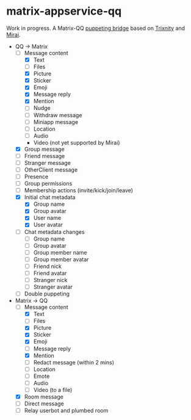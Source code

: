# matrix-appservice-qq

Work in progress. A Matrix-QQ [puppeting bridge](https://matrix.org/docs/guides/types-of-bridging#simple-puppeted-bridge) based on [Trixnity](https://gitlab.com/benkuly/trixnity) and [Mirai](https://github.com/mamoe/mirai).

* QQ → Matrix
  * [ ] Message content
    * [x] Text
    * [ ] Files
    * [x] Picture
    * [x] Sticker
    * [x] Emoji
    * [x] Message reply
    * [x] Mention
    * [ ] Nudge
    * [ ] Withdraw message
    * [ ] Miniapp message
    * [ ] Location
    * [ ] Audio
    * Video (not yet supported by Mirai)
  * [x] Group message
  * [ ] Friend message
  * [ ] Stranger message
  * [ ] OtherClient message
  * [ ] Presence
  * [ ] Group permissions
  * [ ] Membership actions (invite/kick/join/leave)
  * [x] Initial chat metadata
    * [x] Group name
    * [x] Group avatar
    * [x] User name
    * [x] User avatar
  * [ ] Chat metadata changes
    * [ ] Group name
    * [ ] Group avatar
    * [ ] Group member name
    * [ ] Group member avatar
    * [ ] Friend nick
    * [ ] Friend avatar
    * [ ] Stranger nick
    * [ ] Stranger avatar
  * [ ] Double puppeting
* Matrix → QQ
  * [ ] Message content
    * [x] Text
    * [ ] Files
    * [x] Picture
    * [x] Sticker
    * [x] Emoji
    * [ ] Message reply
    * [x] Mention
    * [ ] Redact message (within 2 mins)
    * [ ] Location
    * [ ] Emote
    * [ ] Audio
    * [ ] Video (to a file)
  * [x] Room message
  * [ ] Direct message
  * [ ] Relay userbot and plumbed room
